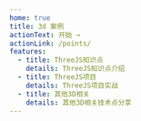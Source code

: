 ```yaml
---
home: true
title: 3d 案例
actionText: 开始 →
actionLink: /points/
features:
  - title: ThreeJS知识点
    details: ThreeJS知识点介绍
  - title: ThreeJS项目
    details: ThreeJS项目实战
  - title: 其他3D相关
    details: 其他3D相关技术点分享
---
```

<Footer/>


